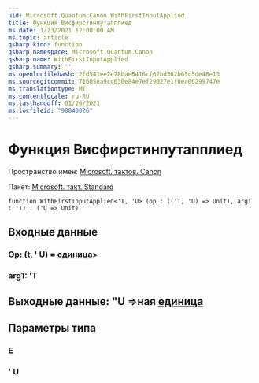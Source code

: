 ```yaml
---
uid: Microsoft.Quantum.Canon.WithFirstInputApplied
title: Функция Висфирстинпутапплиед
ms.date: 1/23/2021 12:00:00 AM
ms.topic: article
qsharp.kind: function
qsharp.namespace: Microsoft.Quantum.Canon
qsharp.name: WithFirstInputApplied
qsharp.summary: ''
ms.openlocfilehash: 2fd541ee2e78bae8416cf62bd362b65c5de48e13
ms.sourcegitcommit: 71605ea9cc630e84e7ef29027e1f0ea06299747e
ms.translationtype: MT
ms.contentlocale: ru-RU
ms.lasthandoff: 01/26/2021
ms.locfileid: "98840026"
---
```

# <a name="withfirstinputapplied-function"></a>Функция Висфирстинпутапплиед

Пространство имен: [Microsoft. тактов. Canon](xref:Microsoft.Quantum.Canon)

Пакет: [Microsoft. такт. Standard](https://nuget.org/packages/Microsoft.Quantum.Standard)




```qsharp
function WithFirstInputApplied<'T, 'U> (op : (('T, 'U) => Unit), arg1 : 'T) : ('U => Unit)
```


## <a name="input"></a>Входные данные

### <a name="op--tu--unit"></a>Op: (t, ' U) = [единица](xref:microsoft.quantum.lang-ref.unit)> 




### <a name="arg1--t"></a>arg1: 'T





## <a name="output--u--unit"></a>Выходные данные: "U =>ная [единица](xref:microsoft.quantum.lang-ref.unit) 



## <a name="type-parameters"></a>Параметры типа

### <a name="t"></a>Е


### <a name="u"></a>' U

